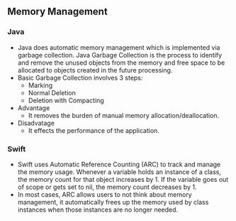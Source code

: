 ## Memory Management

### Java

- Java does automatic memory management which is implemented via garbage collection. Java Garbage Collection is the process to identify and remove the unused objects from the memory and free space to be allocated to objects created in the future processing.
- Basic Garbage Collection involves 3 steps:
	- Marking
	- Normal Deletion
	- Deletion with Compacting
- Advantage
	- It removes the burden of manual memory allocation/deallocation.
- Disadvatage
	- It effects the performance of the application.


### Swift

- Swift uses Automatic Reference Counting (ARC) to track and manage the memory usage. Whenever a variable holds an instance of a class, the memory count for that object increases by 1. If the variable goes out of scope or gets set to nil, the memory count decreases by 1.
- In most cases, ARC allows users to not think about memory management, it automatically frees up the memory used by class instances when those instances are no longer needed.
